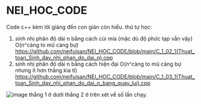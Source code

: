 # NEI_HOC_CODE
Code c++ kèm lời giảng đến con gián còn hiểu.
thứ tự học:

1. sinh nhị phân độ dài n bằng cách cùi mía (mặc dù độ phức tạp vẫn vậy) O(n^càng to mũ càng bự)
https://github.com/neifuisan/NEI_HOC_CODE/blob/main/C_1_02_1(Thuat_toan_Sinh_day_nhi_phan_do_dai_n).cpp
2. sinh nhị phân độ dài n bằng cách hiện đại O(n^càng to mũ càng bự nhưng ít hơn thằng kia tí)
https://github.com/neifuisan/NEI_HOC_CODE/blob/main/C_1_03_1(Thuat_toan_Sinh_day_nhi_phan_do_dai_n_bang_quay_lui).cpp

![image](https://github.com/neifuisan/NEI_HOC_CODE/assets/109290978/1ed81657-17cc-435f-bdb2-9152bf5b429b)
thằng 1 ở dưới thằng 2 ở trên xét về số lần chạy.
